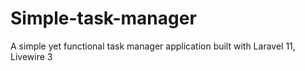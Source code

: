 # Simple-task-manager
A simple yet functional task manager application built with Laravel 11, Livewire 3
